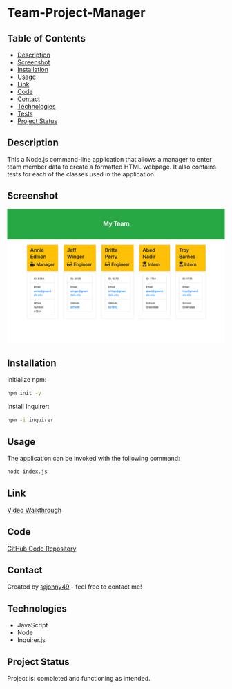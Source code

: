# Team-Project-Manager

## Table of Contents
* [Description](#description)
* [Screenshot](#screenshot)
* [Installation](#installation)
* [Usage](#usage)
* [Link](#link)
* [Code](#code)
* [Contact](#contact)
* [Technologies](#technologies)
* [Tests](#tests)
* [Project Status](#project-status)

## Description 
This a Node.js command-line application that allows a manager to enter team member data to create a formatted HTML webpage. It also contains tests for each of the classes used in the application.

## Screenshot
![Screenshot of portfolio webpage](./assets/readme-screenshot.png)

## Installation
Initialize npm:
```bash
npm init -y
```
Install Inquirer:
```bash
npm -i inquirer
```

## Usage
The application can be invoked with the following command:
```bash
node index.js
```

## Link
[Video Walkthrough](https://johny49.github.io/weather-dashboard/)


## Code
[GitHub Code Repository](https://github.com/Johny49/ez-readme)


## Contact 
Created by [@johny49](https://github.com/Johny49/) - feel free to contact me!


## Technologies
- JavaScript
- Node
- Inquirer.js

## Project Status
Project is: completed and functioning as intended.
